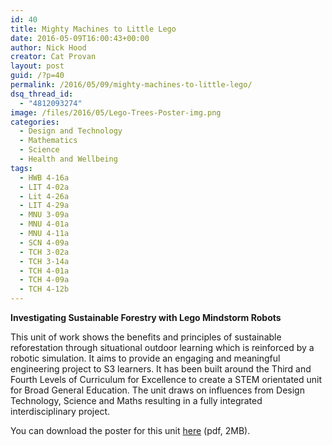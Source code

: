 ```yaml
---
id: 40
title: Mighty Machines to Little Lego
date: 2016-05-09T16:00:43+00:00
author: Nick Hood
creator: Cat Provan
layout: post
guid: /?p=40
permalink: /2016/05/09/mighty-machines-to-little-lego/
dsq_thread_id:
  - "4812093274"
image: /files/2016/05/Lego-Trees-Poster-img.png
categories:
  - Design and Technology
  - Mathematics
  - Science
  - Health and Wellbeing
tags:
  - HWB 4-16a
  - LIT 4-02a
  - Lit 4-26a
  - LIT 4-29a
  - MNU 3-09a
  - MNU 4-01a
  - MNU 4-11a
  - SCN 4-09a
  - TCH 3-02a
  - TCH 3-14a
  - TCH 4-01a
  - TCH 4-09a
  - TCH 4-12b
---
```

<strong>Investigating Sustainable Forestry with Lego Mindstorm Robots</strong>

This unit of work shows the benefits and principles of sustainable reforestation through situational outdoor learning which is reinforced by a robotic simulation. It aims to provide an engaging and meaningful engineering project to S3 learners. It has been built around the Third and Fourth Levels of Curriculum for Excellence to create a STEM orientated unit for Broad General Education. The unit draws on influences from Design Technology, Science and Maths resulting in a fully integrated interdisciplinary project.

You can download the poster for this unit <a href="/files/2016/05/Lego-Trees-Poster-cat-provan.pdf">here</a> (pdf, 2MB).
